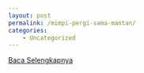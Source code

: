```yaml
---
layout: post
permalink: /mimpi-pergi-sama-mantan/
categories:
    - Uncategorized
---
```


[Baca Selengkapnya](/07)